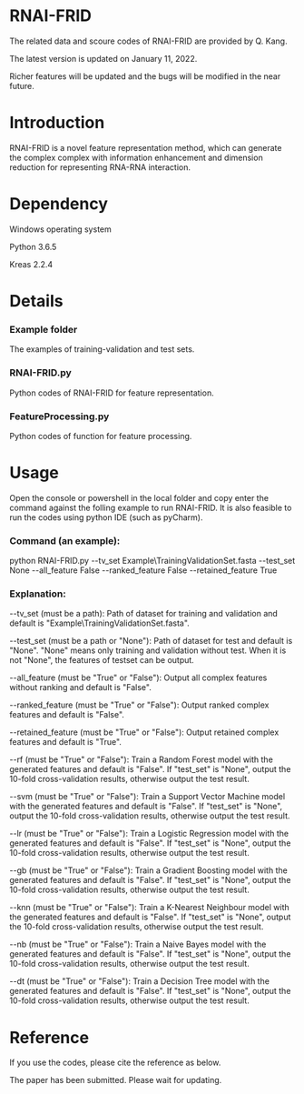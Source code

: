 # RNAI-FRID
The related data and scoure codes of RNAI-FRID are provided by Q. Kang.

The latest version is updated on January 11, 2022.

Richer features will be updated and the bugs will be modified in the near future.

# Introduction
RNAI-FRID is a novel feature representation method, which can generate the complex complex with information enhancement and dimension reduction for representing RNA-RNA interaction.

# Dependency
Windows operating system

Python 3.6.5

Kreas 2.2.4

# Details
### Example folder
The examples of training-validation and test sets.

### RNAI-FRID.py
Python codes of RNAI-FRID for feature representation.

### FeatureProcessing.py
Python codes of function for feature processing.

# Usage
Open the console or powershell in the local folder and copy enter the command against the folling example to run RNAI-FRID. It is also feasible to run the codes using python IDE (such as pyCharm).

### Command (an example):
python RNAI-FRID.py --tv_set Example\TrainingValidationSet.fasta --test_set None --all_feature False --ranked_feature False --retained_feature True

### Explanation:
--tv_set (must be a path): Path of dataset for training and validation and default is "Example\TrainingValidationSet.fasta".

--test_set (must be a path or "None"): Path of dataset for test and default is "None". "None" means only training and validation without test. When it is not "None", the features of testset can be output.

--all_feature (must be "True" or "False"): Output all complex features without ranking and default is "False".

--ranked_feature (must be "True" or "False"): Output ranked complex features and default is "False".

--retained_feature (must be "True" or "False"): Output retained complex features and default is "True".

--rf (must be "True" or "False"): Train a Random Forest model with the generated features and default is "False". If "test_set" is "None", output the 10-fold cross-validation results, otherwise output the test result.

--svm (must be "True" or "False"): Train a Support Vector Machine model with the generated features and default is "False". If "test_set" is "None", output the 10-fold cross-validation results, otherwise output the test result.

--lr (must be "True" or "False"): Train a Logistic Regression model with the generated features and default is "False". If "test_set" is "None", output the 10-fold cross-validation results, otherwise output the test result.

--gb (must be "True" or "False"): Train a Gradient Boosting model with the generated features and default is "False". If "test_set" is "None", output the 10-fold cross-validation results, otherwise output the test result.

--knn (must be "True" or "False"): Train a K-Nearest Neighbour model with the generated features and default is "False". If "test_set" is "None", output the 10-fold cross-validation results, otherwise output the test result.

--nb (must be "True" or "False"): Train a Naive Bayes model with the generated features and default is "False". If "test_set" is "None", output the 10-fold cross-validation results, otherwise output the test result.

--dt (must be "True" or "False"): Train a Decision Tree model with the generated features and default is "False". If "test_set" is "None", output the 10-fold cross-validation results, otherwise output the test result.

# Reference
If you use the codes, please cite the reference as below.

The paper has been submitted. Please wait for updating.
